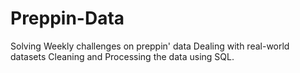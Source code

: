 # Preppin-Data
Solving Weekly challenges on preppin' data 
Dealing with real-world datasets
Cleaning and Processing the data using SQL.

